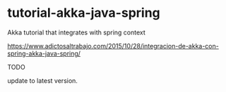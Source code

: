 # tutorial-akka-java-spring
Akka tutorial that integrates with spring context

https://www.adictosaltrabajo.com/2015/10/28/integracion-de-akka-con-spring-akka-java-spring/

TODO

update to latest version.
